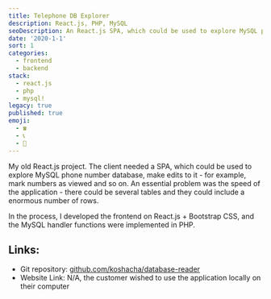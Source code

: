 ```yaml
---
title: Telephone DB Explorer
description: React.js, PHP, MySQL
seoDescription: An React.js SPA, which could be used to explore MySQL phone number database, make edits to it - for example, mark numbers as viewed and so on.
date: '2020-1-1'
sort: 1
categories:
  - frontend
  - backend
stack:
  - react.js
  - php
  - mysql!
legacy: true
published: true
emoji:
  - ☎️
  - 📞
  - 📱
---
```


My old React.js project. The client needed a SPA, which could be used to explore MySQL phone number database, make edits to it - for example, mark numbers as viewed and so on. An essential problem was the speed of the application - there could be several tables and they could include a enormous number of rows.

In the process, I developed the frontend on React.js + Bootstrap CSS, and the MySQL handler functions were implemented in PHP.

## Links:

- Git repository: [github.com/koshacha/database-reader](https://github.com/koshacha/database-reader)
- Website Link: N/A, the customer wished to use the application locally on their computer

